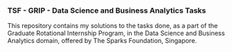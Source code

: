 ### TSF - GRIP - Data Science and Business Analytics Tasks

This repository contains my solutions to the tasks done, as a part of the Graduate Rotational Internship Program, in the Data Science and Business Analytics domain, offered by The Sparks Foundation, Singapore.
